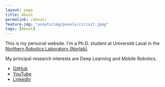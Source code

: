 ```yaml
---
layout: page
title: About
permalink: /about/
feature-img: "assets/img/pexels/circuit.jpeg"
tags: [About]
---
```


<!-- TODO add more content here -->
This is my personal website. I'm a Ph.D. student at Université Laval in the [Northern Robotics Laboratory (Norlab)](https://norlab.ulaval.ca/).

My principal research interests are Deep Learning and Mobile Robotics.

- [GitHub](https://github.com/willGuimont)
- [YouTube](https://www.youtube.com/@willGuimont)
- [LinkedIn](https://www.linkedin.com/in/william-guimont-martin/)

[will]: https://github.com/willGuimont
